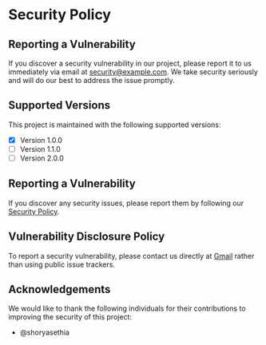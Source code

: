 # Security Policy

## Reporting a Vulnerability

If you discover a security vulnerability in our project, please report it to us immediately via email at [security@example.com](mailto:security@example.com). We take security seriously and will do our best to address the issue promptly.

## Supported Versions

This project is maintained with the following supported versions:

- [x] Version 1.0.0
- [ ] Version 1.1.0
- [ ] Version 2.0.0

## Reporting a Vulnerability

If you discover any security issues, please report them by following our [Security Policy](./SECURITY.md).

## Vulnerability Disclosure Policy

To report a security vulnerability, please contact us directly at [Gmail](mailto:shoryasethia4may@gmail.com) rather than using public issue trackers.

## Acknowledgements

We would like to thank the following individuals for their contributions to improving the security of this project:

- @shoryasethia

